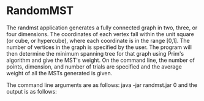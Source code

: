 RandomMST
=========
The randmst application generates a fully connected graph in two, three, or four dimensions. The coordinates of each vertex fall within the unit square (or cube, or hypercube), where each coordinate is in the range [0,1]. The number of vertices in the graph is specified by the user. The program will then determine the minimum spanning tree for that graph using Prim's algorithm and give the MST's weight. On the command line, the number of points, dimension, and number of trials are specified and the average weight of all the MSTs generated is given.

The command line arguments are as follows: java -jar randmst.jar 0 <numpoints> <numtrials> <dimension>
and the output is as follows: <average> <numpoints> <numtrials> <dimension>
